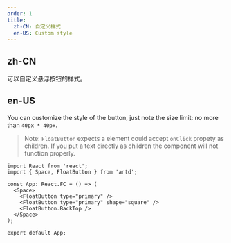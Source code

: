 ```yaml
---
order: 1
title:
  zh-CN: 自定义样式
  en-US: Custom style
---
```


## zh-CN

可以自定义悬浮按钮的样式。

## en-US

You can customize the style of the button, just note the size limit: no more than `40px * 40px`.

> Note: `FloatButton` expects a element could accept `onClick` propety as children. If you put a text directly as children the component will not function properly.

```tsx
import React from 'react';
import { Space, FloatButton } from 'antd';

const App: React.FC = () => (
  <Space>
    <FloatButton type="primary" />
    <FloatButton type="primary" shape="square" />
    <FloatButton.BackTop />
  </Space>
);

export default App;
```
